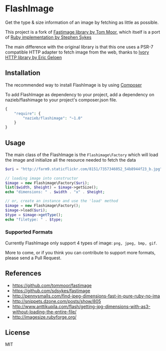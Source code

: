 # FlashImage

Get the type &amp; size information of an image by fetching as little as possible.

This project is a fork of [Fastimage library by Tom Moor](https://github.com/tommoor/fastimage), which itself is a port of [Ruby implementation by Stephen Sykes](https://github.com/sdsykes/fastimage)

The main difference with the original library is that this one uses a PSR-7 compatible HTTP adapter to fetch image from the web, thanks to [Ivory HTTP library by Eric Geloen](https://github.com/egeloen/ivory-http-adapter) 

## Installation

The recommended way to install FlashImage is by using [Composer](https://getcomposer.org)

To add FlashImage as dependency to your project, add a dependency on nazieb/flashimage to your project's composer.json file. 

```php
{
	"require": {
		"nazieb/flashimage": "~1.0"
	}
}
````

## Usage

The main class of the FlashImage is the `Flashimage\Factory` which will load the image and initialize all the resource needed to fetch the data

```php	
$uri = "http://farm9.staticflickr.com/8151/7357346052_54b8944f23_b.jpg";
		
// loading image into constructor
$image = new Flashimage\Factory($uri);
list($width, $height) = $image->getSize();
echo "dimensions: " . $width . "x" . $height;

// or, create an instance and use the 'load' method
$image = new Flashimage\Factory();
$image->load($uri);
$type = $image->getType();
echo "filetype: " . $type;
```

### Supported Formats

Currently FlashImage only support 4 types of image: `png, jpeg, bmp, gif`.

More to come, or if you think you can contribute to support more formats, please send a Pull Request.

## References

* https://github.com/tommoor/fastimage
* https://github.com/sdsykes/fastimage
* http://pennysmalls.com/find-jpeg-dimensions-fast-in-pure-ruby-no-ima
* http://snippets.dzone.com/posts/show/805
* http://www.anttikupila.com/flash/getting-jpg-dimensions-with-as3-without-loading-the-entire-file/
* http://imagesize.rubyforge.org/


## License

MIT